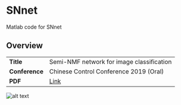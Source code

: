 # SNnet
Matlab code for SNnet

## Overview

|  | |
| --- | --- |
| **Title** | Semi-NMF network for image classification |
| **Conference** | Chinese Control Conference 2019 (Oral) | 
| **PDF** | [Link](https://github.com/libertyhhn/SNnet) |

![alt text](images/SemiNMFnet.png)
